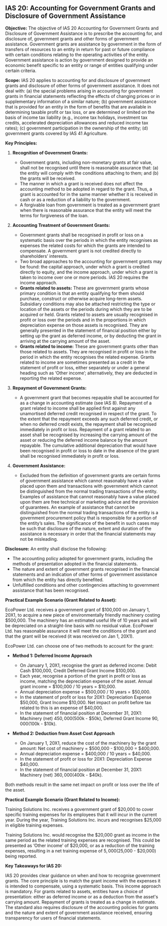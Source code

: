 ## IAS 20: Accounting for Government Grants and Disclosure of Government Assistance

**Objective:** The objective of IAS 20 Accounting for Government Grants and Disclosure of Government Assistance is to prescribe the accounting for, and disclosure of, government grants and other forms of government assistance. Government grants are assistance by government in the form of transfers of resources to an entity in return for past or future compliance with certain conditions relating to the operating activities of the entity. Government assistance is action by government designed to provide an economic benefit specific to an entity or range of entities qualifying under certain criteria.

**Scope:** IAS 20 applies to accounting for and disclosure of government grants and disclosure of other forms of government assistance. It does not deal with: (a) the special problems arising in accounting for government grants in financial statements reflecting the effects of changing prices or in supplementary information of a similar nature; (b) government assistance that is provided for an entity in the form of benefits that are available in determining taxable profit or tax loss, or are determined or limited on the basis of income tax liability (e.g., income tax holidays, investment tax credits, accelerated depreciation allowances and reduced income tax rates); (c) government participation in the ownership of the entity; (d) government grants covered by IAS 41 Agriculture.

**Key Principles:**

1.  **Recognition of Government Grants:**
    *   Government grants, including non-monetary grants at fair value, shall not be recognised until there is reasonable assurance that: (a) the entity will comply with the conditions attaching to them; and (b) the grants will be received.
    *   The manner in which a grant is received does not affect the accounting method to be adopted in regard to the grant. Thus, a grant is accounted for in the same manner whether it is received in cash or as a reduction of a liability to the government.
    *   A forgivable loan from government is treated as a government grant when there is reasonable assurance that the entity will meet the terms for forgiveness of the loan.

2.  **Accounting Treatment of Government Grants:**
    *   Government grants shall be recognised in profit or loss on a systematic basis over the periods in which the entity recognises as expenses the related costs for which the grants are intended to compensate. A government grant is not credited directly to shareholders’ interests.
    *   Two broad approaches to the accounting for government grants may be found: the capital approach, under which a grant is credited directly to equity, and the income approach, under which a grant is taken to income over one or more periods. IAS 20 requires the income approach.
    *   **Grants related to assets:** These are government grants whose primary condition is that an entity qualifying for them should purchase, construct or otherwise acquire long-term assets. Subsidiary conditions may also be attached restricting the type or location of the assets or the periods during which they are to be acquired or held. Grants related to assets are usually recognised in profit or loss over the periods and in the proportions in which depreciation expense on those assets is recognised. They are generally presented in the statement of financial position either by setting up the grant as deferred income, or by deducting the grant in arriving at the carrying amount of the asset.
    *   **Grants related to income:** These are government grants other than those related to assets. They are recognised in profit or loss in the period in which the entity recognises the related expense. Grants related to income are sometimes presented as a credit in the statement of profit or loss, either separately or under a general heading such as ‘Other income’; alternatively, they are deducted in reporting the related expense.

3.  **Repayment of Government Grants:**
    *   A government grant that becomes repayable shall be accounted for as a change in accounting estimate (see IAS 8). Repayment of a grant related to income shall be applied first against any unamortised deferred credit recognised in respect of the grant. To the extent that the repayment exceeds any such deferred credit, or when no deferred credit exists, the repayment shall be recognised immediately in profit or loss. Repayment of a grant related to an asset shall be recognised by increasing the carrying amount of the asset or reducing the deferred income balance by the amount repayable. The cumulative additional depreciation that would have been recognised in profit or loss to date in the absence of the grant shall be recognised immediately in profit or loss.

4.  **Government Assistance:**
    *   Excluded from the definition of government grants are certain forms of government assistance which cannot reasonably have a value placed upon them and transactions with government which cannot be distinguished from the normal trading transactions of the entity. Examples of assistance that cannot reasonably have a value placed upon them are free technical or marketing advice and the provision of guarantees. An example of assistance that cannot be distinguished from the normal trading transactions of the entity is a government procurement policy that is responsible for a portion of the entity’s sales. The significance of the benefit in such cases may be such that disclosure of the nature, extent and duration of the assistance is necessary in order that the financial statements may not be misleading.

**Disclosure:** An entity shall disclose the following:
*   The accounting policy adopted for government grants, including the methods of presentation adopted in the financial statements.
*   The nature and extent of government grants recognised in the financial statements and an indication of other forms of government assistance from which the entity has directly benefited.
*   Unfulfilled conditions and other contingencies attaching to government assistance that has been recognised.

**Practical Example Scenario (Grant Related to Asset):**

EcoPower Ltd. receives a government grant of $100,000 on January 1, 20X1, to acquire a new piece of environmentally friendly machinery costing $500,000. The machinery has an estimated useful life of 10 years and will be depreciated on a straight-line basis with no residual value. EcoPower Ltd. has reasonable assurance it will meet the conditions of the grant and that the grant will be received (it was received on Jan 1, 20X1).

EcoPower Ltd. can choose one of two methods to account for the grant:

*   **Method 1: Deferred Income Approach**
    *   On January 1, 20X1, recognise the grant as deferred income: Debit Cash $100,000, Credit Deferred Grant Income $100,000.
    *   Each year, recognise a portion of the grant in profit or loss as income, matching the depreciation expense of the asset. Annual grant income = $100,000 / 10 years = $10,000.
    *   Annual depreciation expense = $500,000 / 10 years = $50,000.
    *   In the statement of profit or loss for 20X1: Depreciation Expense $50,000, Grant Income $10,000. Net impact on profit before tax related to this is an expense of $40,000.
    *   In the statement of financial position at December 31, 20X1: Machinery (net) $450,000 ($500k - $50k), Deferred Grant Income $90,000 ($100k - $10k).

*   **Method 2: Deduction from Asset Cost Approach**
    *   On January 1, 20X1, reduce the cost of the machinery by the grant amount: Net cost of machinery = $500,000 - $100,000 = $400,000.
    *   Annual depreciation expense = $400,000 / 10 years = $40,000.
    *   In the statement of profit or loss for 20X1: Depreciation Expense $40,000.
    *   In the statement of financial position at December 31, 20X1: Machinery (net) $360,000 ($400k - $40k).

Both methods result in the same net impact on profit or loss over the life of the asset.

**Practical Example Scenario (Grant Related to Income):**

Training Solutions Inc. receives a government grant of $20,000 to cover specific training expenses for its employees that it will incur in the current year. During the year, Training Solutions Inc. incurs and recognises $25,000 in eligible training expenses.

Training Solutions Inc. would recognise the $20,000 grant as income in the same period as the related training expenses are recognised. This could be presented as ‘Other income’ of $20,000, or as a reduction of the training expenses, resulting in a net training expense of $5,000 ($25,000 - $20,000) being reported.

**Key Takeaways for IAS 20:**

IAS 20 provides clear guidance on when and how to recognise government grants. The core principle is to match the grant income with the expenses it is intended to compensate, using a systematic basis. This income approach is mandatory. For grants related to assets, entities have a choice of presentation: either as deferred income or as a deduction from the asset's carrying amount. Repayment of grants is treated as a change in estimate. The standard also requires disclosure of the accounting policies for grants and the nature and extent of government assistance received, ensuring transparency for users of financial statements.
